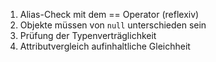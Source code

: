 1. Alias-Check mit dem == Operator (reflexiv)
2. Objekte müssen von `null` unterschieden sein
3. Prüfung der Typenverträglichkeit
4. Attributvergleich aufinhaltliche Gleichheit
